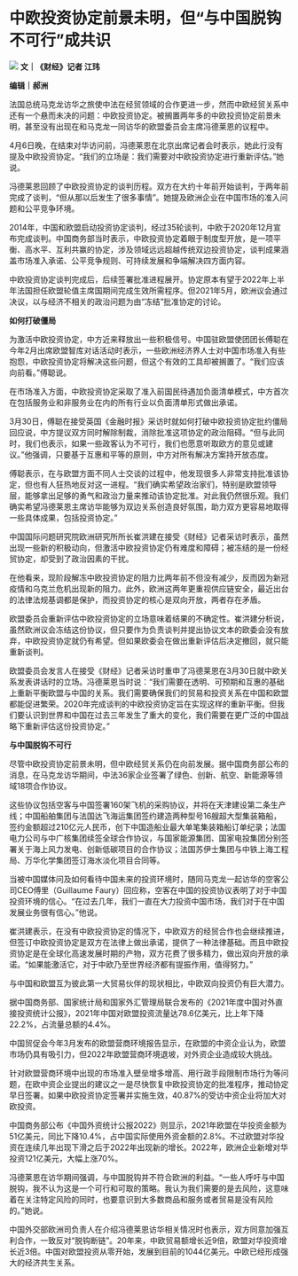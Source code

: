 # 中欧投资协定前景未明，但“与中国脱钩不可行”成共识

![](https://inews.gtimg.com/newsapp_bt/0/15775179070/1000)
**文｜《财经》记者 江玮**

**编辑｜郝洲**

法国总统马克龙访华之旅使中法在经贸领域的合作更进一步，然而中欧经贸关系中还有一个悬而未决的问题：中欧投资协定。被搁置两年多的中欧投资协定前景未明，甚至没有出现在和马克龙一同访华的欧盟委员会主席冯德莱恩的议程中。

4月6日晚，在结束对华访问前，冯德莱恩在北京出席记者会时表示，她此行没有提及中欧投资协定。“我们的立场是：我们需要对中欧投资协定进行重新评估。”她说。

冯德莱恩回顾了中欧投资协定的谈判历程。双方在大约十年前开始谈判，于两年前完成了谈判，“但从那以后发生了很多事情”。她提及欧洲企业在中国市场的准入问题和公平竞争环境。

2014年，中国和欧盟启动投资协定谈判，经过35轮谈判，中欧于2020年12月宣布完成谈判。中国商务部当时表示，中欧投资协定着眼于制度型开放，是一项平衡、高水平、互利共赢的协定，涉及领域远远超越传统双边投资协定，谈判成果涵盖市场准入承诺、公平竞争规则、可持续发展和争端解决四方面内容。

中欧投资协定谈判完成后，后续签署批准进程展开。协定原本有望于2022年上半年法国担任欧盟轮值主席国期间完成生效所需程序。但2021年5月，欧洲议会通过决议，以与经济不相关的政治问题为由“冻结”批准协定的讨论。

**如何打破僵局**

为激活中欧投资协定，中方近来释放出一些积极信号。中国驻欧盟使团团长傅聪在今年2月出席欧盟智库对话活动时表示，一些欧洲经济界人士对中国市场准入有些抱怨，中欧投资协定将解决这些问题，但这个有效的工具却被搁置了。“我们应该向前看。”傅聪说。

在市场准入方面，中欧投资协定采取了准入前国民待遇加负面清单模式，中方首次在包括服务业和非服务业在内的所有行业以负面清单形式做出承诺。

3月30日，傅聪在接受英国《金融时报》采访时就如何打破中欧投资协定批约僵局回应说，中方提议双方同时解除制裁，消除批准这项协定的政治阻碍。“但与此同时，我们也表示，如果一些政客认为不可行，我们也愿意听取欧方的意见或建议。”他强调，只要基于互惠和平等的原则，中方对所有解决方案持开放态度。

傅聪表示，在与欧盟方面不同人士交谈的过程中，他发现很多人非常支持批准该协定，但也有人狂热地反对这一进程。“我们确实希望政治家们，特别是欧盟领导层，能够拿出足够的勇气和政治力量来推动该协定批准。对此我仍然很乐观。我们确实希望冯德莱恩主席访华能够为双边关系创造良好氛围，助力双方更容易地取得一些具体成果，包括投资协定。”

中国国际问题研究院欧洲研究所所长崔洪建在接受《财经》记者采访时表示，虽然出现一些新的积极动向，但激活中欧投资协定仍有难度和障碍；被冻结的是一份经贸协定，却受到了政治因素的干扰。

在他看来，现阶段解冻中欧投资协定的阻力比两年前不但没有减少，反而因为新冠疫情和乌克兰危机出现新的阻力。此外，欧洲这两年更重视供应链安全，最近出台的法律法规基调都是保护，而投资协定的核心是双向开放，两者存在矛盾。

欧盟委员会重新评估中欧投资协定的立场意味着结果的不确定性。崔洪建分析说，虽然欧洲议会冻结这份协议，但只要作为负责谈判并提出协议文本的欧委会没有放弃，中欧投资协定就仍有希望。但如果欧委会在做出重新评估后决定撤回，就只能重新谈判。

欧盟委员会发言人在接受《财经》记者采访时重申了冯德莱恩在3月30日就中欧关系发表讲话时的立场。冯德莱恩当时说：“我们需要在透明、可预期和互惠的基础上重新平衡欧盟与中国的关系。我们需要确保我们的贸易和投资关系在中国和欧盟都能促进繁荣。2020年完成谈判的中欧投资协定旨在实现这样的重新平衡。但我们要认识到世界和中国在过去三年发生了重大的变化，我们需要在更广泛的中国战略下重新评估这份投资协定。”

**与中国脱钩不可行**

尽管中欧投资协定前景未明，但中欧经贸关系仍在向前发展。据中国商务部公布的消息，在马克龙访华期间，中法36家企业签署了绿色、创新、航空、新能源等领域18项合作协议。

这些协议包括空客与中国签署160架飞机的采购协议，并将在天津建设第二条生产线；中国船舶集团与法国达飞海运集团签约建造两种型号16艘超大型集装箱船，签约金额超过210亿元人民币，创下中国造船业最大单笔集装箱船订单纪录；法国电力公司与中广核集团续签全球合作协议，与国家能源集团、国家电投集团分别签署关于海上风力发电、创新低碳项目的合作协议；法国苏伊士集团与中铁上海工程局、万华化学集团签订海水淡化项目合同等。

当被中国媒体问及如何看待中国未来的投资环境时，随同马克龙一起访华的空客公司CEO傅里（Guillaume
Faury）回应称，空客在中国的投资协议表明了对于中国投资环境的信心。“在过去几年，我们一直在大力投资中国市场，我们对于在中国发展业务很有信心。”他说。

崔洪建表示，在没有中欧投资协定的情况下，中欧双方的经贸合作也会继续推进，但签订中欧投资协定是双方在法律上做出承诺，提供了一种法律基础。而且中欧投资协定是在全球化高速发展时期的产物，双方花费了很多精力，做出双向开放的承诺。“如果能激活它，对于中欧乃至世界经济都有提振作用，值得努力。”

与中国和欧盟互为彼此第一大贸易伙伴的现状相比，中欧双向投资仍有巨大潜力。

据中国商务部、国家统计局和国家外汇管理局联合发布的《2021年度中国对外直接投资统计公报》，2021年中国对欧盟投资流量达78.6亿美元，比上年下降22.2%，占流量总额的4.4%。

中国贸促会今年3月发布的欧盟营商环境报告显示，在欧盟的中资企业认为，欧盟市场仍具有吸引力，但2022年欧盟营商环境退坡，对外资企业造成较大挑战。

针对欧盟营商环境中出现的市场准入壁垒增多增高、用行政手段限制市场行为等问题，在欧中资企业提出的建议之一是尽快恢复中欧投资协定的批准程序，推动协定早日签署。如果中欧投资协定签署并实施生效，40.87%的受访中资企业将加大对欧投资。

中国商务部公布《中国外资统计公报2022》则显示，2021年欧盟在华投资金额为51亿美元，同比下降10.4%，占中国实际使用外资金额的2.8%。不过欧盟对华投资在连续几年出现下滑之后于2022年出现新的增长。2022年，欧洲企业新增对华投资121亿美元，大幅上涨70%。

冯德莱恩在访华期间强调，与中国脱钩并不符合欧洲的利益。“一些人呼吁与中国脱钩，我不认为这是一个可行和可取的策略。我认为我们需要的是去风险，这意味着在关注特定风险的同时，也要意识到大多数商品和服务或者贸易是没有风险的。”她说。

中国外交部欧洲司负责人在介绍冯德莱恩访华相关情况时也表示，双方同意加强互利合作，一致反对“脱钩断链”。20年来，中欧贸易额增长近9倍，欧盟对华投资增长近3倍。中国对欧盟投资从零开始，发展到目前的1044亿美元。中欧已经形成强大的经济共生关系。

